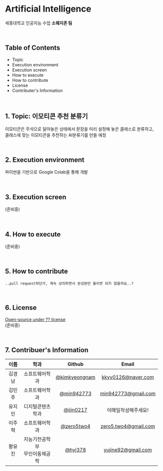# Artificial Intelligence
세종대학교 인공지능 수업 **소웨지존 팀**

<br>

## Table of Contents
* Topic
* Execution environment
* Execution screen
* How to execute
* How to contribute
* License
* Contributer's Information

<br>

## 1. Topic: 이모티콘 추천 분류기
이모티콘은 주석으로 달아놓은 상태에서 문장을 미리 설정해 놓은 클래스로 분류하고,  
클래스에 맞는 이모티콘을 추천하는 AI분류기를 만들 예정

<br>

## 2. Execution environment 
파이썬을 기반으로 Google Colab을 통해 개발

<br>

## 3. Execution screen
(준비중)

<br>

## 4. How to execute
(준비중)

<br>

## 5. How to contribute
    ..pull request하던가, 계속 상의하면서 완성본만 올리면 되지 않을까요..?

<br>

## 6. License
[Open-source under ?? license](https://tldrlegal.com/)  
(준비중)

<br>

## 7. Contribuer's Information
| 이름| 학과 | Github | Email |
|:---:|:---:|:---:|:---:|
|김경남|소프트웨어학과|[@kimkyeongnam](https://github.com/kimkyeongnam)|[kkyy0126@naver.com](kkyy0126@naver.com)|
|김민주|소프트웨어학과|[@min942773](https://github.com/min942773)|min942773@gmail.com|
|유지인|디지털콘텐츠학과|[@jiin0217](https://github.com/jiin0217)|이메일작성해주세요!|
|이주혁|소프트웨어학과|[@zero5two4](https://github.com/zero5two4)|zero5.two4@gmail.com|
|황유진|지능기전공학부<br>무인이동체공학|[@hyj378](https://github.com/hyj378)|yujine92@gmail.com|
